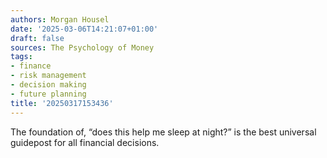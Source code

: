 ```yaml
---
authors: Morgan Housel
date: '2025-03-06T14:21:07+01:00'
draft: false
sources: The Psychology of Money
tags:
- finance
- risk management
- decision making
- future planning
title: '20250317153436'
---
```


The foundation of, “does this help me sleep at night?” is the best universal guidepost for all financial decisions.
